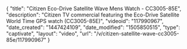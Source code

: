 {
    "title": "Citizen Eco-Drive Satellite Wave Mens Watch - CC3005-85E",
    "description": "Citizen TV commercial featuring the Eco-Drive Satellite World Time GPS watch (CC3005-85E)",
    "videoid": "117990967",
    "date_created": "1447424109",
    "date_modified": "1505850515",
    "type": "captivate",
    "layout": "video",
    "url": "\/v\/citizen-satellite-wave-cc3005-85e\/117990967"
}